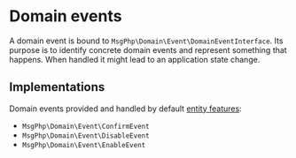 # Domain events

A domain event is bound to `MsgPhp\Domain\Event\DomainEventInterface`. Its purpose is to identify concrete domain events
and represent something that happens. When handled it might lead to an application state change.

## Implementations

Domain events provided and handled by default [entity features](../ddd/entities.md):

- `MsgPhp\Domain\Event\ConfirmEvent`
- `MsgPhp\Domain\Event\DisableEvent`
- `MsgPhp\Domain\Event\EnableEvent`
